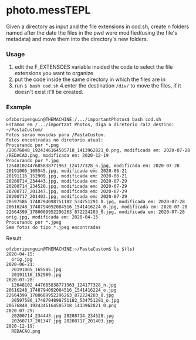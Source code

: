 # photo.messTEPL

Given a directory as input and the file extensions in cod.sh, create n folders named after the date the files in the pwd were modified(using the file's metadata) and move them into the directory's new folders.

### Usage
1. edit the F_EXTENSOES variable insided the code to select the file extensions you want to organize
2. put the code inside the same directory in which the files are in
3. run `$ bash cod.sh`
4.enter the destination `/div/` to move the files, if it doesn't exist it'll be created.

### Example
```
ofzboripenguin@THEMACHINE:/.../importantPhotos$ bash cod.sh
Estamos em /.../important Photos, diga o diretorio raiz destino:
~/PastaCustom/
Fotos serao movidas para /PastaCustom.
Fotos encontradas no diretorio atual: 
Procurando por *.png 
/20676848_1924346164505718_1413962821_0.png, modificada em: 2020-07-28
/REDACAO.png, modificada em: 2020-12-19
Procurando por *.jpg
12648102447685838771963_124177328_n.jpg, modificada em: 2020-07-28
20191005_165545.jpg, modificada em: 2020-06-21
20191116_152909.jpg, modificada em: 2020-06-21
20200714_234443.jpg, modificada em: 2020-07-29
20200714_234520.jpg, modificada em: 2020-07-29
20200717_201347.jpg, modificada em: 2020-07-29
20200717_201403.jpg, modificada em: 2020-07-29
20597586_1748794098751182_534751291_0.jpg, modificada em: 2020-07-28
20616248_1748794092084516_1541416224_0.jpg, modificada em: 2020-07-28 
22664399_1780009952296263_872224203_0.jpg, modificada em: 2020-07-28
orig.jpg, modificada em: 2020-04-15
Procurando por *.jpeg 
Sem fotos do tipo *.jpeg encontradas
```
Result
```
ofzboripenguin@THEMACHINE:~/PastaCustom$ ls $(ls) 
2020-04-15:
  orig.jpg
2020-06-21:
  20191005_165545.jpg 
  20191116_152989.jpg
2020-07-28: 
  12648102_447685838771963_124177328_n.jpg 20616248_1748794092084516_1541416224_o.jpg 22664399_1780689952296263_872224203_0.jpg
  20597586_1748794898751182_534751291_o.jpg 20676848_1924346164505718_1413962821_0.png
2020-07-29:
  20200714_234443.jpg 20208714_234528.jpg
  20260717_201347.jpg 28208717_201403.jpg
2020-12-19: 
  REDACAO.png
```
